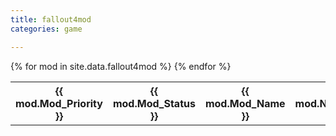 ```yaml
---
title: fallout4mod
categories: game

---
```


<table>
{% for mod in site.data.fallout4mod %}
<tr>
<th>{{ mod.Mod_Priority }}</th>
<th>{{ mod.Mod_Status }}</th>
<th>{{ mod.Mod_Name }}</th>
<th>{{ mod.Nexus_ID }}</th>
</tr>
{% endfor %}
</table>
